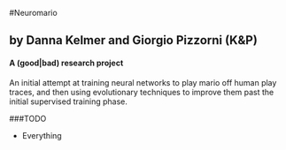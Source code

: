 #Neuromario
## by Danna Kelmer and Giorgio Pizzorni (K&P)
#### A (good|bad) research project

An initial attempt at training neural networks to play mario off human play traces, and then using evolutionary techniques to improve them past the initial supervised training phase.


###TODO
  * Everything
